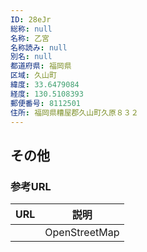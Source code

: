 ```yaml
---
ID: 28eJr
総称: null
名称: 乙宮
名称読み: null
別名: null
都道府県: 福岡県
区域: 久山町
緯度: 33.6479084
経度: 130.5108393
郵便番号: 8112501
住所: 福岡県糟屋郡久山町久原８３２
---
```


## その他

### 参考URL

| URL | 説明          |
| --- | ------------- |
|     | OpenStreetMap |
